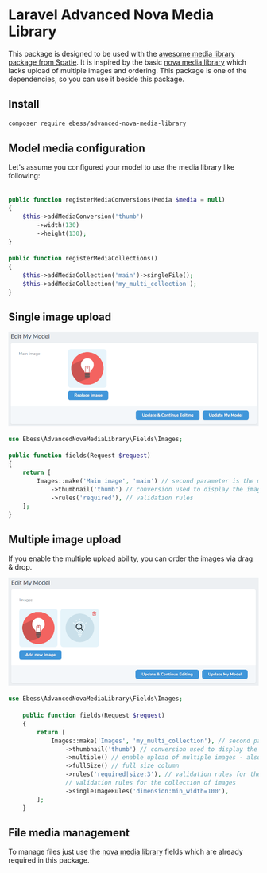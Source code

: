 # Laravel Advanced Nova Media Library

This package is designed to be used with the [awesome media library package from Spatie](https://github.com/spatie/laravel-medialibrary). 
It is inspired by the basic [nova media library](https://github.com/jameslkingsley/nova-media-library) which lacks upload
of multiple images and ordering. This package is one of the dependencies, so you can use it beside this package.

## Install
```bash
composer require ebess/advanced-nova-media-library
```

## Model media configuration

Let's assume you configured your model to use the media library like following:
```php

public function registerMediaConversions(Media $media = null)
{
    $this->addMediaConversion('thumb')
        ->width(130)
        ->height(130);
}

public function registerMediaCollections()
{
    $this->addMediaCollection('main')->singleFile();
    $this->addMediaCollection('my_multi_collection');
}
```

## Single image upload

![Single image upload](docs/single-image.png)

```php
use Ebess\AdvancedNovaMediaLibrary\Fields\Images;

public function fields(Request $request)
{
    return [
        Images::make('Main image', 'main') // second parameter is the media collection name 
            ->thumbnail('thumb') // conversion used to display the image
            ->rules('required'), // validation rules
    ];
}
```

## Multiple image upload

If you enable the multiple upload ability, you can order the images via drag & drop.

![Multiple image upload](docs/multiple-images.png)

```php
use Ebess\AdvancedNovaMediaLibrary\Fields\Images;

    public function fields(Request $request)
    {
        return [
            Images::make('Images', 'my_multi_collection'), // second parameter is the media collection name
                ->thumbnail('thumb') // conversion used to display the image
                ->multiple() // enable upload of multiple images - also ordering
                ->fullSize() // full size column
                ->rules('required|size:3'), // validation rules for the collection of images
                // validation rules for the collection of images
                ->singleImageRules('dimension:min_width=100'),
        ];
    }
```

## File media management

To manage files just use the [nova media library](https://github.com/jameslkingsley/nova-media-library) fields which
are already required in this package.

